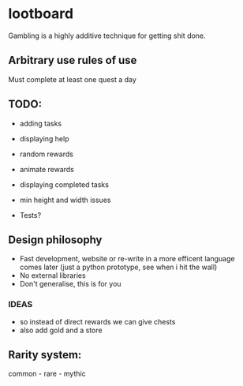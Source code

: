 # lootboard
Gambling is a highly additive technique for getting shit done.

## Arbitrary use rules of use
Must complete at least one quest a day

## TODO:
 - adding tasks

 - displaying help
 - random rewards
 - animate rewards
 - displaying completed tasks
 - min height and width issues

 - Tests?

## Design philosophy
- Fast development, website or re-write in a more efficent language comes later (just a python prototype, see when i hit the wall)
- No external libraries
- Don't generalise, this is for you

### IDEAS
 - so instead of direct rewards we can give chests
 - also add gold and a store

## Rarity system:
common - rare - mythic
